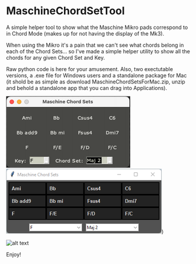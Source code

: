 # MaschineChordSetTool
A simple helper tool to show what the Maschine Mikro pads correspond to in Chord Mode (makes up for not having the display of the Mk3).

When using the Mikro it's a pain that we can't see what chords belong in each of the Chord Sets... so I've made a simple helper utility to show all the chords for any given Chord Set and Key.

Raw python code is here for your amusement.  Also, two exectutable versions, a .exe file for Windows users and a standalone package for Mac (it shold be as simple as download MaschineChordSetsForMac.zip, unzip and behold a standalone app that you can drag into Applications).

![MaschineChordSetsForMac](https://github.com/g7uhn/MaschineChordSetTool/blob/main/images/Screenshot%202023-06-17%20at%2017.10.03.png)   ![MaschineChordSets for Windows](https://github.com/g7uhn/MaschineChordSetTool/blob/main/images/windows_example.png))

![alt text](http://url/to/img.png)

Enjoy!
